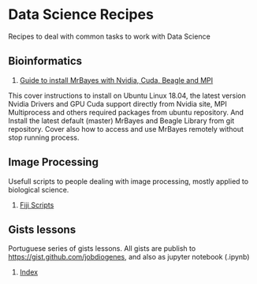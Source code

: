 # Data Science Recipes
Recipes to deal with common tasks to work with Data Science

## Bioinformatics
1. [Guide to install MrBayes with Nvidia, Cuda, Beagle and MPI](https://github.com/jobdiogenes/data-science-recipes/blob/master/mrbayes/install-ubuntu-cuda-mpi.md)

This cover instructions to install on Ubuntu Linux 18.04, the latest version Nvidia Drivers and GPU Cuda support directly from Nvidia site, MPI Multiprocess and others required packages from ubuntu repository. 
And Install the latest default (master) MrBayes and Beagle Library from git repository.
Cover also how to access and use MrBayes remotely without stop running process.
## Image Processing 
Usefull scripts to people dealing with image processing, mostly applied to biological science.
1. [Fiji Scripts](https://github.com/jobdiogenes/data-science-recipes/blob/master/image-processing/fiji)
## Gists lessons
Portuguese series of gists lessons. All gists are publish to https://gist.github.com/jobdiogenes, and also as jupyter notebook (.ipynb) 
1. [Index](https://github.com/jobdiogenes/data-science-recipes/blob/master/gists/index.md)
